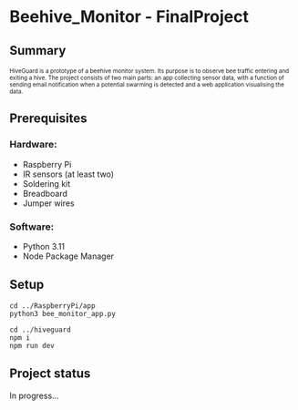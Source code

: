 <h1>Beehive_Monitor - FinalProject</h1>

<h2>Summary</h2>
<p style="font-size:10px">HiveGuard is a prototype of a beehive monitor system. Its purpose is to observe bee traffic entering and exiting a hive. The project consists of two main parts: an app collecting sensor data, with a function of sending email notification when a potential swarming is detected and a web application visualising the data.</p>

<h2>Prerequisites</h2>
<h3>Hardware:</h3>
<ul>
  <li>Raspberry Pi</li>
  <li>IR sensors (at least two)</li>
  <li>Soldering kit</li>
  <li>Breadboard</li>
  <li>Jumper wires</li>
</ul>
<h3>Software:</h3>
<ul>
  <li>Python 3.11</li>
  <li>Node Package Manager</li>
</ul>

<h2>Setup</h2>

```
cd ../RaspberryPi/app
python3 bee_monitor_app.py
```

```
cd ../hiveguard
npm i
npm run dev
```

<h2>Project status</h2>
<p>In progress...</p>
